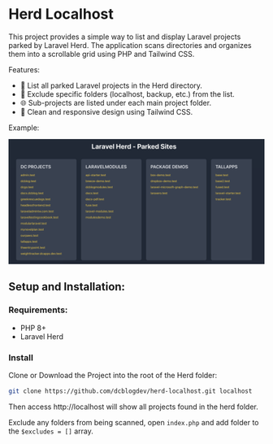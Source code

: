 # Herd Localhost

This project provides a simple way to list and display Laravel projects parked by Laravel Herd. The application scans directories and organizes them into a scrollable grid using PHP and Tailwind CSS.

Features:
- 📂 List all parked Laravel projects in the Herd directory.
- 🛑 Exclude specific folders (localhost, backup, etc.) from the list.
- 🌐 Sub-projects are listed under each main project folder.
- 🎨 Clean and responsive design using Tailwind CSS.

Example:

![Screenshot](screenshot.png)

## Setup and Installation:

### Requirements:
- PHP 8+
- Laravel Herd

### Install

Clone or Download the Project into the root of the Herd folder:

```bash
git clone https://github.com/dcblogdev/herd-localhost.git localhost
```

Then access http://localhost will show all projects found in the herd folder.

Exclude any folders from being scanned, open `index.php` and add folder to the `$excludes = []` array.
